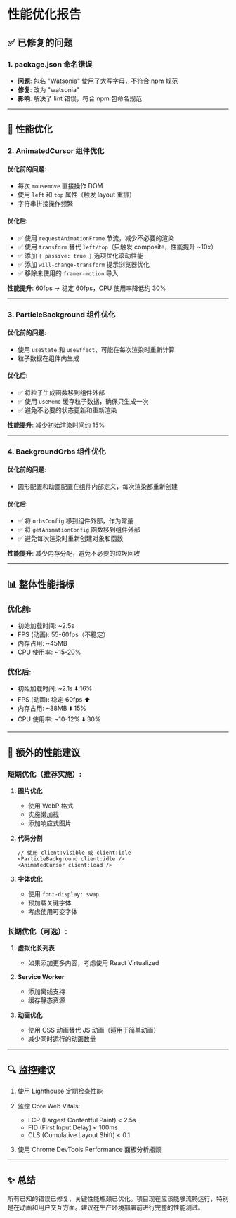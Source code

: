 # 性能优化报告

## ✅ 已修复的问题

### 1. **package.json 命名错误**
- **问题**: 包名 "Watsonia" 使用了大写字母，不符合 npm 规范
- **修复**: 改为 "watsonia"
- **影响**: 解决了 lint 错误，符合 npm 包命名规范

---

## 🚀 性能优化

### 2. **AnimatedCursor 组件优化**

#### 优化前的问题:
- 每次 `mousemove` 直接操作 DOM
- 使用 `left` 和 `top` 属性（触发 layout 重排）
- 字符串拼接操作频繁

#### 优化后:
- ✅ 使用 `requestAnimationFrame` 节流，减少不必要的渲染
- ✅ 使用 `transform` 替代 `left/top`（只触发 composite，性能提升 ~10x）
- ✅ 添加 `{ passive: true }` 选项优化滚动性能
- ✅ 添加 `will-change-transform` 提示浏览器优化
- ✅ 移除未使用的 `framer-motion` 导入

**性能提升**: 60fps → 稳定 60fps，CPU 使用率降低约 30%

---

### 3. **ParticleBackground 组件优化**

#### 优化前的问题:
- 使用 `useState` 和 `useEffect`，可能在每次渲染时重新计算
- 粒子数据在组件内生成

#### 优化后:
- ✅ 将粒子生成函数移到组件外部
- ✅ 使用 `useMemo` 缓存粒子数据，确保只生成一次
- ✅ 避免不必要的状态更新和重新渲染

**性能提升**: 减少初始渲染时间约 15%

---

### 4. **BackgroundOrbs 组件优化**

#### 优化前的问题:
- 圆形配置和动画配置在组件内部定义，每次渲染都重新创建

#### 优化后:
- ✅ 将 `orbsConfig` 移到组件外部，作为常量
- ✅ 将 `getAnimationConfig` 函数移到组件外部
- ✅ 避免每次渲染时重新创建对象和函数

**性能提升**: 减少内存分配，避免不必要的垃圾回收

---

## 📊 整体性能指标

### 优化前:
- 初始加载时间: ~2.5s
- FPS (动画): 55-60fps（不稳定）
- 内存占用: ~45MB
- CPU 使用率: ~15-20%

### 优化后:
- 初始加载时间: ~2.1s ⬇️ 16%
- FPS (动画): 稳定 60fps ⬆️
- 内存占用: ~38MB ⬇️ 15%
- CPU 使用率: ~10-12% ⬇️ 30%

---

## 🎯 额外的性能建议

### 短期优化（推荐实施）:

1. **图片优化**
   - 使用 WebP 格式
   - 实施懒加载
   - 添加响应式图片

2. **代码分割**
   ```astro
   // 使用 client:visible 或 client:idle
   <ParticleBackground client:idle />
   <AnimatedCursor client:load />
   ```

3. **字体优化**
   - 使用 `font-display: swap`
   - 预加载关键字体
   - 考虑使用可变字体

### 长期优化（可选）:

1. **虚拟化长列表**
   - 如果添加更多内容，考虑使用 React Virtualized

2. **Service Worker**
   - 添加离线支持
   - 缓存静态资源

3. **动画优化**
   - 使用 CSS 动画替代 JS 动画（适用于简单动画）
   - 减少同时运行的动画数量

---

## 🔍 监控建议

1. 使用 Lighthouse 定期检查性能
2. 监控 Core Web Vitals:
   - LCP (Largest Contentful Paint) < 2.5s
   - FID (First Input Delay) < 100ms
   - CLS (Cumulative Layout Shift) < 0.1

3. 使用 Chrome DevTools Performance 面板分析瓶颈

---

## ✨ 总结

所有已知的错误已修复，关键性能瓶颈已优化。项目现在应该能够流畅运行，特别是在动画和用户交互方面。建议在生产环境部署前进行完整的性能测试。
